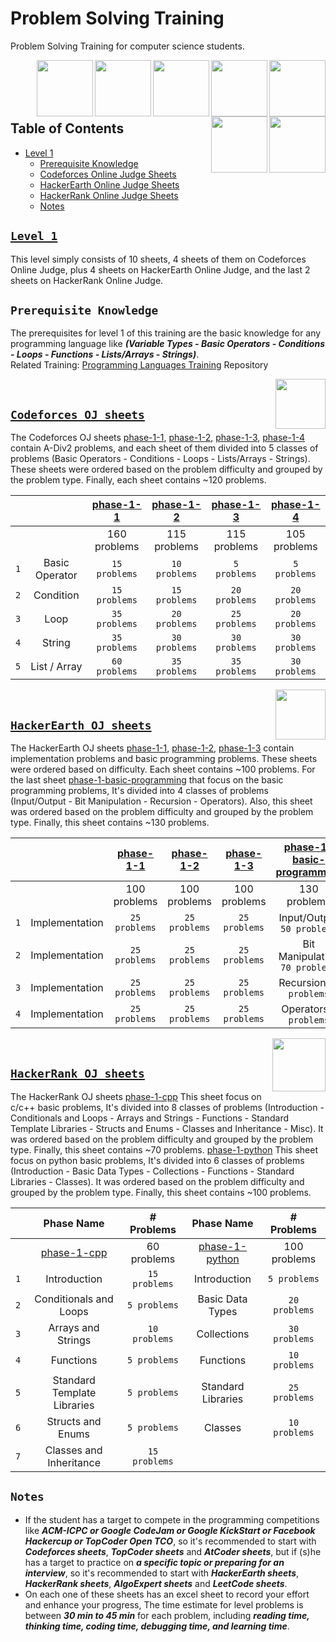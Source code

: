 # Problem Solving Training
Problem Solving Training for computer science students.

<img align="right" width="90" height="90" src="https://github.com/cs-MohamedAyman/Problem-Solving-Training/blob/master/online-judges-logos/codeforces.jpg">
<img align="right" width="90" height="90" src="https://github.com/cs-MohamedAyman/Problem-Solving-Training/blob/master/online-judges-logos/leetcode.jpg">
<img align="right" width="90" height="90" src="https://github.com/cs-MohamedAyman/Problem-Solving-Training/blob/master/online-judges-logos/algoexpert.jpg">
<img align="right" width="90" height="90" src="https://github.com/cs-MohamedAyman/Problem-Solving-Training/blob/master/online-judges-logos/atcoder.jpg">
<img align="right" width="90" height="90" src="https://github.com/cs-MohamedAyman/Problem-Solving-Training/blob/master/online-judges-logos/hackerearth.jpg">
<img align="right" width="90" height="90" src="https://github.com/cs-MohamedAyman/Problem-Solving-Training/blob/master/online-judges-logos/hackerrank.jpg">
<img align="right" width="90" height="90" src="https://github.com/cs-MohamedAyman/Problem-Solving-Training/blob/master/online-judges-logos/uri.jpg">
<br>
<br>
<br>
<br>

## Table of Contents
  * [Level 1](#level-1)
     * [Prerequisite Knowledge](#prerequisite-knowledge)
     * [Codeforces Online Judge Sheets](#codeforces-oj-sheets)
     * [HackerEarth Online Judge Sheets](#hackerearth-oj-sheets)
     * [HackerRank Online Judge Sheets](#hackerrank-oj-sheets)
     * [Notes](#notes)


## [`Level 1`](https://github.com/cs-MohamedAyman/Problem-Solving-Training/tree/master/level-1/README.md)

This level simply consists of 10 sheets, 4 sheets of them on Codeforces Online Judge, plus 4 sheets on HackerEarth Online Judge, and the last 2 sheets on HackerRank Online Judge.

## `Prerequisite Knowledge`
The prerequisites for level 1 of this training are the basic knowledge for any programming language like ***(Variable Types - Basic Operators - Conditions - Loops - Functions - Lists/Arrays - Strings)***.
<br>
Related Training: [Programming Languages Training](https://github.com/cs-MohamedAyman/Programming-Languages-and-Object-Oriented-Training) Repository

<img align="right" width="80" height="80" src="https://github.com/cs-MohamedAyman/Problem-Solving-Training/blob/master/online-judges-logos/codeforces.jpg">
<br>

## [`Codeforces OJ sheets`](https://github.com/cs-MohamedAyman/Problem-Solving-Training/tree/master/level-1/README.md)

The Codeforces OJ sheets [phase-1-1](https://github.com/cs-MohamedAyman/Problem-Solving-Training/tree/master/level-1/codeforces-phase-1-1), [phase-1-2](https://github.com/cs-MohamedAyman/Problem-Solving-Training/tree/master/level-1/codeforces-phase-1-2), [phase-1-3](https://github.com/cs-MohamedAyman/Problem-Solving-Training/tree/master/level-1/codeforces-phase-1-3), [phase-1-4](https://github.com/cs-MohamedAyman/Problem-Solving-Training/tree/master/level-1/codeforces-phase-1-4) contain A-Div2 problems, and each sheet of them divided into 5 classes of problems (Basic Operators - Conditions - Loops - Lists/Arrays - Strings). These sheets were ordered based on the problem difficulty and grouped by the problem type. Finally, each sheet contains ~120 problems.

| | | [phase-1-1](https://github.com/cs-MohamedAyman/Problem-Solving-Training/tree/master/level-1/codeforces-phase-1-1)                                                                 | [phase-1-2](https://github.com/cs-MohamedAyman/Problem-Solving-Training/tree/master/level-1/codeforces-phase-1-2)                                                                 | [phase-1-3](https://github.com/cs-MohamedAyman/Problem-Solving-Training/tree/master/level-1/codeforces-phase-1-3)                                                                 | [phase-1-4](https://github.com/cs-MohamedAyman/Problem-Solving-Training/tree/master/level-1/codeforces-phase-1-4)  |
|:---:|:---------------:|:-------------:|:-------------:|:-------------:|:-------------:|
|     |                 | 160 problems  | 115 problems  | 115 problems  | 105 problems  |
| `1` | Basic Operator  | `15 problems` | `10 problems` | `5 problems`  | `5 problems`  |
| `2` | Condition       | `15 problems` | `15 problems` | `20 problems` | `20 problems` |
| `3` | Loop            | `35 problems` | `20 problems` | `25 problems` | `20 problems` |
| `4` | String          | `35 problems` | `30 problems` | `30 problems` | `30 problems` |
| `5` | List / Array    | `60 problems` | `35 problems` | `35 problems` | `30 problems` |

<img align="right" width="80" height="80" src="https://github.com/cs-MohamedAyman/Problem-Solving-Training/blob/master/online-judges-logos/hackerearth.jpg">
<br>

## [`HackerEarth OJ sheets`](https://github.com/cs-MohamedAyman/Problem-Solving-Training/tree/master/level-1/README.md)

The HackerEarth OJ sheets [phase-1-1](https://github.com/cs-MohamedAyman/Problem-Solving-Training/tree/master/level-1/hackerearth-phase-1-1), [phase-1-2](https://github.com/cs-MohamedAyman/Problem-Solving-Training/tree/master/level-1/hackerearth-phase-1-2), [phase-1-3](https://github.com/cs-MohamedAyman/Problem-Solving-Training/tree/master/level-1/hackerearth-phase-1-3) contain implementation problems and basic programming problems. These sheets were ordered based on difficulty. Each sheet contains ~100 problems. For the last sheet [phase-1-basic-programming](https://github.com/cs-MohamedAyman/Problem-Solving-Training/tree/master/level-1/hackerearth-phase-1-basic-programming) that focus on the basic programming problems, It's divided into 4 classes of problems (Input/Output - Bit Manipulation - Recursion - Operators). Also, this sheet was ordered based on the problem difficulty and grouped by the problem type. Finally, this sheet contains ~130 problems.

| | | [phase-1-1](https://github.com/cs-MohamedAyman/Problem-Solving-Training/tree/master/level-1/hackerearth-phase-1-1)                                                               | [phase-1-2](https://github.com/cs-MohamedAyman/Problem-Solving-Training/tree/master/level-1/hackerearth-phase-1-2)                                                               | [phase-1-3](https://github.com/cs-MohamedAyman/Problem-Solving-Training/tree/master/level-1/hackerearth-phase-1-3)                                                               | [phase-1-basic-programming](https://github.com/cs-MohamedAyman/Problem-Solving-Training/tree/master/level-1/hackerearth-phase-1-basic-programming) |
|:---:|:-------------------:|:-------------:|:-------------:|:-------------:|:------------------------------:|
|     |                     | 100 problems  | 100 problems  | 100 problems  | 130 problems                   |
| `1` | Implementation      | `25 problems` | `25 problems` | `25 problems` | Input/Output     `50 problems` |
| `2` | Implementation      | `25 problems` | `25 problems` | `25 problems` | Bit Manipulation `70 problems` |
| `3` | Implementation      | `25 problems` | `25 problems` | `25 problems` | Recursion        `10 problems` |
| `4` | Implementation      | `25 problems` | `25 problems` | `25 problems` | Operators        `5 problems`  |

<img align="right" width="85" height="85" src="https://github.com/cs-MohamedAyman/Problem-Solving-Training/blob/master/online-judges-logos/hackerrank.jpg">
<br>

## [`HackerRank OJ sheets`](https://github.com/cs-MohamedAyman/Problem-Solving-Training/tree/master/level-1/README.md)

The HackerRank OJ sheets [phase-1-cpp](https://github.com/cs-MohamedAyman/Problem-Solving-Training/tree/master/level-1/hackerrank-phase-1-cpp) This sheet focus on c/c++ basic problems, It's divided into 8 classes of problems (Introduction - Conditionals and Loops - Arrays and Strings - Functions - Standard Template Libraries - Structs and Enums - Classes and Inheritance - Misc). It was ordered based on the problem difficulty and grouped by the problem type. Finally, this sheet contains ~70 problems. [phase-1-python](https://github.com/cs-MohamedAyman/Problem-Solving-Training/tree/master/level-1/hackerrank-phase-1-python) This sheet focus on python basic problems, It's divided into 6 classes of problems (Introduction - Basic Data Types - Collections - Functions - Standard Libraries - Classes). It was ordered based on the problem difficulty and grouped by the problem type. Finally, this sheet contains ~100 problems.

|     | Phase Name         | # Problems    | Phase Name        | # Problems   |
|:---:|:------------------:|:-------------:|:-----------------:|:------------:|
|  | [phase-1-cpp](https://github.com/cs-MohamedAyman/Problem-Solving-Training/tree/master/level-1/hackerrank-phase-1-cpp)                          | 60 problems                      | [phase-1-python](https://github.com/cs-MohamedAyman/Problem-Solving-Training/tree/master/level-1/hackerrank-phase-1-python)                    | 100 problems  |
| `1` | Introduction                | `15 problems` | Introduction       | `5 problems`  |
| `2` | Conditionals and Loops      | `5 problems`  | Basic Data Types   | `20 problems` |
| `3` | Arrays and Strings          | `10 problems` | Collections        | `30 problems` |
| `4` | Functions                   | `5 problems`  | Functions          | `10 problems` |
| `5` | Standard Template Libraries | `5 problems`  | Standard Libraries | `25 problems` |
| `6` | Structs and Enums           | `5 problems`  | Classes            | `10 problems` |
| `7` | Classes and Inheritance     | `15 problems` |                    |               |

## `Notes`

* If the student has a target to compete in the programming competitions like ***ACM-ICPC or Google CodeJam or Google KickStart or Facebook Hackercup or TopCoder Open TCO***, so it's recommended to start with ***Codeforces sheets***, ***TopCoder sheets*** and ***AtCoder sheets***, but if (s)he has a target to practice on ***a specific topic or preparing for an interview***, so it's recommended to start with ***HackerEarth sheets***, ***HackerRank sheets***, ***AlgoExpert sheets*** and ***LeetCode sheets***.
* On each one of these sheets has an excel sheet to record your effort and enhance your progress, The time estimate for level problems is between ***30 min to 45 min*** for each problem, including ***reading time, thinking time, coding time, debugging time, and learning time***.
